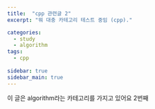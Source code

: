 ```yaml
---
title:  "cpp 관련글 2"
excerpt: "뭐 대충 카테고리 테스트 중임 (cpp)."

categories:
  - study
  - algorithm
tags:
  - cpp
  
sidebar: true
sidebar_main: true
---
```


이 글은 algorithm라는 카테고리를 가지고 있어요 2번째